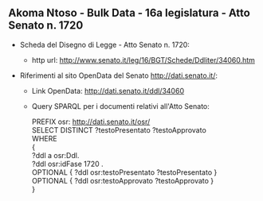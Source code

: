 ## Akoma Ntoso - Bulk Data - 16a legislatura - Atto Senato n. 1720 ##

* Scheda del Disegno di Legge - Atto Senato n. 1720:
	* http url: http://www.senato.it/leg/16/BGT/Schede/Ddliter/34060.htm

* Riferimenti al sito OpenData del Senato http://dati.senato.it/:
	* Link OpenData: http://dati.senato.it/ddl/34060
	* Query SPARQL per i documenti relativi all'Atto Senato:

        PREFIX osr: <http://dati.senato.it/osr/>  
		SELECT DISTINCT ?testoPresentato ?testoApprovato  
		WHERE  
		{  
		    ?ddl a osr:Ddl.  
		    ?ddl osr:idFase 1720 .  
		    OPTIONAL { ?ddl osr:testoPresentato ?testoPresentato }  
		    OPTIONAL { ?ddl osr:testoApprovato ?testoApprovato }  
		}
		